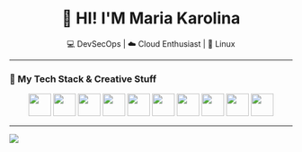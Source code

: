 
<h1 align="center">👋 HI! I'M Maria Karolina</h1>

<p align="center">
💻 DevSecOps | ☁️ Cloud Enthusiast | 🐧 Linux
</p>

---

### 💼 My Tech Stack & Creative Stuff

<p align="center">
  <!-- AWS -->
  <img src="https://a0.awsstatic.com/libra-css/images/logos/aws_logo_smile_1200x630.png" width="40"/>

  <!-- Grafana -->
  <img src="https://cdn.jsdelivr.net/gh/devicons/devicon/icons/grafana/grafana-original.svg" width="40"/>

  <!-- Prometheus -->
  <img src="https://cdn.jsdelivr.net/gh/devicons/devicon/icons/prometheus/prometheus-original.svg" width="40"/>

  <!-- Linux -->
  <img src="https://cdn.jsdelivr.net/gh/devicons/devicon/icons/linux/linux-original.svg" width="40"/>

  <!-- Python -->
  <img src="https://cdn.jsdelivr.net/gh/devicons/devicon/icons/python/python-original.svg" width="40"/>

  <!-- PostgreSQL -->
  <img src="https://cdn.jsdelivr.net/gh/devicons/devicon/icons/postgresql/postgresql-original.svg" width="40"/>

  <!-- Docker -->
  <img src="https://cdn.jsdelivr.net/gh/devicons/devicon/icons/docker/docker-original.svg" width="40"/>

  <!-- Kubernetes -->
  <img src="https://cdn.jsdelivr.net/gh/devicons/devicon/icons/kubernetes/kubernetes-plain.svg" width="40"/>

  <!-- Figma -->
  <img src="https://cdn.jsdelivr.net/gh/devicons/devicon/icons/figma/figma-original.svg" width="40"/>

  <!-- Power BI (ícone de outro repositório porque o devicon não tem) -->
  <img src="https://img.icons8.com/color/48/000000/power-bi.png" width="40"/>
</p>

---

  <a href="mailto:mariakarolina916@gmail.com">
    <img src="https://img.shields.io/badge/Gmail-red?logo=gmail&style=for-the-badge" />
  </a>
</div>
